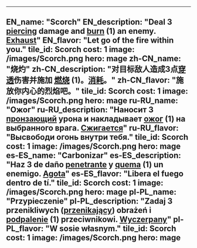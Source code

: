 ---

EN_name: "Scorch"
EN_description: "Deal 3 <u>piercing</u> damage and  <u>burn</u> (1) an enemy. <u>Exhaust</u>"
EN_flavor: "Let go of the fire within you."
tile_id: Scorch
cost: 1
image: /images/Scorch.png
hero: mage
zh-CN_name: "烧灼"
zh-CN_description: "对目标敌人造成3点<u>穿透</u>伤害并施加 <u>燃烧</u> (1)。<u>消耗</u>。"
zh-CN_flavor: "施放你内心的烈焰吧。"
tile_id: Scorch
cost: 1
image: /images/Scorch.png
hero: mage
ru-RU_name: "Ожог"
ru-RU_description: "Наносит 3 <u>пронзающий</u> урона и накладывает  <u>ожог</u> (1)  на выбранного врага. <u>Сжигается</u>"
ru-RU_flavor: "Высвободи огонь внутри тебя."
tile_id: Scorch
cost: 1
image: /images/Scorch.png
hero: mage
es-ES_name: "Carbonizar"
es-ES_description: "Haz 3 de daño <u>penetrante</u> y  <u>quema</u> (1) un enemigo. <u>Agota</u>"
es-ES_flavor: "Libera el fuego dentro de tí."
tile_id: Scorch
cost: 1
image: /images/Scorch.png
hero: mage
pl-PL_name: "Przypieczenie"
pl-PL_description: "Zadaj 3 przenikliwych (<u>przenikający</u>) obrażeń i  <u>podpalenie</u> (1) przeciwnikowi. <u>Wyczerpany</u>"
pl-PL_flavor: "W sosie własnym."
tile_id: Scorch
cost: 1
image: /images/Scorch.png
hero: mage
---